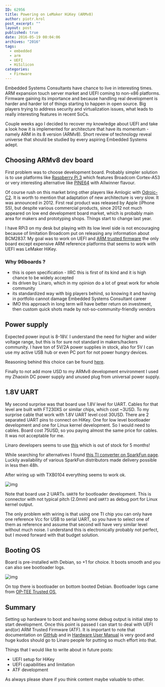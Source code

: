 ```yaml
---
ID: 62956
title: Powering on LeMaker HiKey (ARMv8)
author: piotr.krol
post_excerpt: ""
layout: post
published: true
date: 2016-05-19 00:04:06
archives: "2016"
tags:
  - embedded
  - arm
  - UEFI
  - HiSilicon
categories:
  - Firmware
---
```


Embedded Systems Consultants have chance to live in interesting times. ARM
expansion touch server market and UEFI coming to non-x86 platforms. Firmware
gaining its importance and because handling real development is harder and
harder lot of things starting to happen in open source. Big players trying to
address security and virtualization issues, what leads to really interesting
features in recent SoCs.

Couple weeks ago I decided to recover my knowledge about UEFI and take a look
how it is implemented for architecture that have its momentum - namely ARM in
its 8 version (ARMv8). Short review of technology reveal universe that should be
studied by every aspiring Embedded Systems adept.

## Choosing ARMv8 dev board

First problem was to choose development board. Probably simpler solution is to
use platforms like
[Raspberry Pi 3](https://www.raspberrypi.org/magpi/raspberry-pi-3-specs-benchmarks/)
which features Broadcom Cortex-A53 or very interesting alternative like
[PINE64](https://www.pine64.com/product#intro) with Allwinner flavour.

Of course rush on this market bring other players like Amlogic with
[Odroic-C2](http://www.hardkernel.com/main/products/prdt_info.php?g_code=G145457216438).
It is worth to mention that adaptation of new architecture is very slow. It was
announced in 2012. First real product was released by Apple (iPhone S5), but
despite various commercial products, since 2012 not much appeared on low end
development board market, which is probably main area for makers and prototyping
shops. Things start to change last year.

I have RPi3 on my desk but playing with its low level side is not encouraging
because of limitation Broadcom put on releasing any information about BCM2837.
My goal was to work on UEFI and
[ARM trusted firmware](https://github.com/ARM-software/arm-trusted-firmware) the
only board except expensive ARM reference platforms that seems to work with UEFI
was LeMaker HiKey.

### Why 96boards ?

- this is open specification - IIRC this is first of its kind and it is high
  chance to be widely accepted
- its driven by Linaro, which in my opinion do a lot of great work for whole
  community
- its standardized way with big players behind, so knowing it and having in
  portfolio cannot damage Embedded Systems Consultant career
- IMO this approach in long term will have better return on investment, then
  custom quick shots made by not-so-community-friendly vendors

## Power supply

Expected power input is 8-18V. I understand the need for higher and wider
voltage range, but this is for sure not standard in makers/hackers community. I
have ton of 5V/2A power supplies in stock, also for 5V I can use my active USB
hub or even PC port for not power hungry devices.

Reasoning behind this choice can be found
[here](https://www.96boards.org/products/accessories/power/).

Finally to not add more USD to my ARMv8 development environment I used my
Zhaoxin DC power supply and unused plug from universal power supply.

## 1.8V UART

My second surprise was that board use 1.8V level for UART. Cables for that level
are built with FT230XS or similar chips, which cost ~3USD. To my surprise cable
that work with 1.8V UART level cost 30USD. There are 2 separated UART pins to
connect on HiKey. One for low level bootloader development and one for Linux
kernel development. So I would need to cables. Board cost 75USD, so you paying
almost the same price for cables. It was not acceptable for me.

Linaro developers seems to use
[this](https://www.seeedstudio.com/96Boards-UART-p-2525.html) which is out of
stock for 5 months!

While searching for alternatives I found
[this TI converter on SparkFun page](https://www.sparkfun.com/products/11771).
Luckily availability of various SparkFun distributors made delivery possible in
less then 48h.

After wiring up with TXB0104 everything seems to work ok.

![img](/img/hikey_setup.jpg)

Note that board use 2 UARTs. `UART0` for bootloader development. This is
connector with not typical pitch (2.0mm) and `UART3` as debug port for Linux
kernel output.

The only problem with wiring is that using one TI chip you can only have one
reference Vcc for USB to serial UART, so you have to select one of them as
reference and assume that second will have very similar level without much
noise. I understand this is electronically probably not perfect, but I moved
forward with that budget solution.

## Booting OS

Board is pre-installed with Debian, so +1 for choice. It boots smooth and you
can also see bootloader logs.

![img](/img/hikey_screen.png)

On top there is bootloader on bottom booted Debian. Bootloader logs came from
[OP-TEE Trusted OS](https://github.com/OP-TEE/optee_os),

## Summary

Setting up hardware to boot and having some debug output is initial step to
start development. Once this point is passed I can start to deal with UEFI
and(or) ARM Trusted Firmware (ATF). It is important to note that documentation
on [GitHub](https://github.com/96boards/documentation) and in
[Hardware User Manual](https://www.96boards.org/documentation/consumer/hikey/hikey620/hardware-docs/hardware-user-manual.md.html)
is very good and huge kudos should go to Linaro people for putting so much
effort into that.

Things that I would like to write about in future posts:

- UEFI setup for HiKey
- UEFI capabilities and limitation
- ATF development

As always please share if you think content maybe valuable to other.
